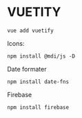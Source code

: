 # VUETITY

```
vue add vuetify
```

Icons:

```
npm install @mdi/js -D
```

Date formater

```
npm install date-fns
```

Firebase

```
npm install firebase
```
